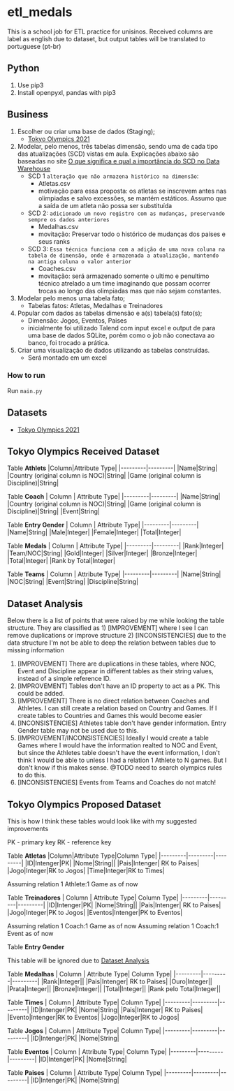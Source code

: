 # etl_medals

This is a school job for ETL practice for unisinos. Received columns are label as english due to dataset, but output tables will be translated to portuguese (pt-br)

## Python

1. Use pip3
1. Install openpyxl, pandas with pip3

## Business

1. Escolher ou criar uma base de dados (Staging); 
    - [Tokyo Olympics 2021](https://www.kaggle.com/arjunprasadsarkhel/2021-olympics-in-tokyo)
1. Modelar, pelo menos, três tabelas dimensão, sendo uma de cada tipo das atualizações (SCD) vistas em aula. Explicações abaixo são baseadas no site [O que significa e qual a importância do SCD no Data Warehouse](https://canaltech.com.br/infra/O-que-significa-e-qual-a-importancia-do-SCD-no-Data-Warehouse/)
    - SCD 1 `alteração que não armazena histórico na dimensão`:
        - Atletas.csv
        - motivação para essa proposta: os atletas se inscrevem antes nas olimpiadas e salvo excessões, se mantém estáticos. Assumo que a saída de um atleta não possa ser substituída
    - SCD 2: `adicionado um novo registro com as mudanças, preservando sempre os dados anteriores`
        - Medalhas.csv
        - movitação: Preservar todo o histórico de mudanças dos países e seus ranks
    - SCD 3: `Essa técnica funciona com a adição de uma nova coluna na tabela de dimensão, onde é armazenada a atualização, mantendo na antiga coluna o valor anterior`
        - Coaches.csv
        - movitação: será armazenado somente o ultimo e penultimo técnico atrelado a um time imaginando que possam ocorrer trocas ao longo das olimpiadas mas que não sejam constantes.
1. Modelar pelo menos uma tabela fato; 
    - Tabelas fatos: Atletas, Medalhas e Treinadores
1. Popular com dados as tabelas dimensão e a(s) tabela(s) fato(s); 
    - Dimensão: Jogos, Eventos, Paises
    - inicialmente foi utilizado Talend com input excel e output de para uma base de dados SQLite, porém como o job não conectava ao banco, foi trocado a prática.
1. Criar uma visualização de dados utilizando as tabelas construídas.  
    - Será montado em um excel

### How to run

Run `main.py`

## Datasets

- [Tokyo Olympics 2021](https://www.kaggle.com/arjunprasadsarkhel/2021-olympics-in-tokyo)

## Tokyo Olympics Received Dataset

Table **Athlets**
|Column|Attribute Type| 
|---------|---------|
|Name|String|
|Country (original column is NOC)|String|
|Game (original column is Discipline)|String|

Table **Coach**
| Column | Attribute Type| 
|---------|---------|
|Name|String|
|Country (original column is NOC)|String|
|Game (original column is Discipline)|String|
|Event|String|

Table **Entry Gender**
| Column | Attribute Type| 
|---------|---------|
|Name|String|
|Male|Integer|
|Female|Integer|
|Total|Integer|

Table **Medals**
| Column | Attribute Type| 
|---------|---------|
|Rank|Integer|
|Team/NOC|String|
|Gold|Integer|
|Silver|Integer|
|Bronze|Integer|
|Total|Integer|
|Rank by Total|Integer|

Table **Teams**
| Column | Attribute Type| 
|---------|---------|
|Name|String|
|NOC|String|
|Event|String|
|Discipline|String|

## Dataset Analysis

Below there is a list of points that were raised by me while looking the table structure. They are classified as 1) [IMPROVEMENT] where I see I can remove duplications or improve structure 2) [INCONSISTENCIES] due to the data structure I'm not be able to deep the relation between tables due to missing information 

1. [IMPROVEMENT] There are duplications in these tables, where NOC, Event and Discipline appear in different tables as their string values, instead of a simple reference ID.
2. [IMPROVEMENT] Tables don't have an ID property to act as a PK. This could be added.
3. [IMPROVEMENT] There is no direct relation between Coaches and Athletes. I can still create a relation based on Country and Games. If I create tables to Countries and Games this would become easier
4. [INCONSISTENCIES] Athletes table don't have gender information. Entry Gender table may not be used due to this.
5. [IMPROVEMENT/INCONSISTENCIES] Ideally I would create a table Games where I would have the information realted to NOC and Event, but since the Athletes table doesn't have the event information, I don't think I would be able to unless I had a relation 1 Athlete to N games. But I don't know if this makes sense. @TODO need to search olympics rules to do this.
6. [INCONSISTENCIES] Events from Teams and Coaches do not match!

## Tokyo Olympics Proposed Dataset

This is how I think these tables would look like with my suggested improvements

PK - primary key
RK - reference key

Table **Atletas**
|Column|Attribute Type|Column Type| 
|---------|---------|---------|
|ID|Intenger|PK|
|Nome|String||
|Pais|Intenger| RK to Paises|
|Jogo|Integer|RK to Jogos|
|Time|Integer|RK to Times|

Assuming relation 1 Athlete:1 Game as of now

Table **Treinadores**
| Column | Attribute Type| Column Type| 
|---------|---------|---------|
|ID|Intenger|PK|
|Nome|String||
|Pais|Intenger| RK to Paises|
|Jogo|Integer|PK to Jogos|
|Eventos|Intenger|PK to Eventos|

Assuming relation 1 Coach:1 Game as of now
Assuming relation 1 Coach:1 Event as of now

Table **Entry Gender**

This table will be ignored due to [Dataset Analysis](#dataset-analysis)

Table **Medalhas**
| Column | Attribute Type| Column Type| 
|---------|---------|---------|
|Rank|Integer||
|Pais|Intenger| RK to Paises|
|Ouro|Integer||
|Prata|Integer||
|Bronze|Integer||
|Total|Integer||
|Rank pelo Total|Integer||

Table **Times**
| Column | Attribute Type| Column Type| 
|---------|---------|---------|
|ID|Intenger|PK|
|Nome|String|
|Pais|Intenger| RK to Paises|
|Evento|Intenger|RK to Eventos|
|Jogo|Integer|RK to Jogos|

Table **Jogos**
| Column | Attribute Type| Column Type| 
|---------|---------|---------|
|ID|Intenger|PK|
|Nome|String|

Table **Eventos**
| Column | Attribute Type| Column Type| 
|---------|---------|---------|
|ID|Intenger|PK|
|Nome|String|

Table **Paises**
| Column | Attribute Type| Column Type| 
|---------|---------|---------|
|ID|Intenger|PK|
|Nome|String|
